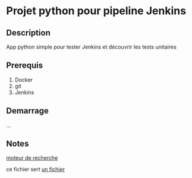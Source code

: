 # Projet python pour pipeline Jenkins

## Description

App python simple pour tester Jenkins et découvrir les tests unitaires

## Prerequis

1. Docker
2. git
3. Jenkins

## Demarrage

...

## Notes

[moteur de recherche](https://google.fr)

ce fichier sert
[un fichier](SRC/app.py)